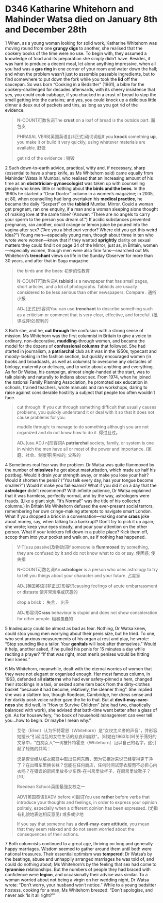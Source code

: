 # D346 Katharine Whitehorn and Mahinder Watsa died on January 8th and December 28th
1 When, as a young woman looking for solid work, Katharine Whitehorn was moving round from one **grungy digs** to another, she realised that the cookery books of the time were no use. To begin with, they assumed a knowledge of food and its preparation she simply didn’t have. Besides, it was hard to produce a decent meal, let alone anything impressive, when all you had was a **gas ring** in one corner of your room and water down the hall; and when the problem wasn’t just to assemble passable ingredients, but to find somewhere to put down the fork while you took the **lid** off the saucepan. So was born “Cooking in a Bedsitter” (1961), a bible for the cookery-challenged for decades afterwards, with its cheery insistence that yes, you could cook cabbage, if you chucked in a crust of bread to stop the smell getting into the curtains; and yes, you could knock up a delicious little dinner à deux out of packets and tins, as long as you got rid of the evidence.

> N-COUNT可数名词The **crust** on a loaf of bread is the outside part. 面包皮
>
> PHRASAL VERB[英国英语][非正式]动词词组If you **knock** something **up**, you make it or build it very quickly, using whatever materials are available. 赶做
>
> get rid of the evidence : 销毁
>

2 Such down-to-earth advice, practical, witty and, if necessary, sharp (essential to have a sharp knife, as Ms Whitehorn said) came equally from Mahinder Watsa in Mumbai, who realised that an increasing amount of his time as an **obstetrician**-**gynaecologist** was taken up with counselling people who knew little or nothing about **the birds and the bees**. In the 1960s he started a “Dear Doctor” column in a women’s magazine; in 2005, at 80, when counselling had long overtaken his **medical practice**, he became the daily “Sexpert” on the **tabloid** Mumbai Mirror. Could a woman get pregnant, ran one enquiry, if a man and a woman sleeping alone thought of making love at the same time? (Answer: “There are no angels to carry your sperm to the person you dream of.”) If acidic substances prevented pregnancy, ran another, could orange or lemon juice be poured into the vagina after sex? (“Are you a bhel puri vendor? Where did you get this weird idea?”) Young men—especially young men, though about three in ten who wrote were women—knew that if they wanted **sprightly** clarity on sexual matters they could find it on page 34 of the Mirror; just as, in Britain, women—especially women, though men were also firm fans—searched out Ms Whitehorn’s **trenchant** views on life in the Sunday Observer for more than 30 years, and after that in Saga magazine.

> the birds and the bees: 初步的性教育
>
> N-COUNT可数名词A **tabloid** is a newspaper that has small pages, short articles, and a lot of photographs. Tabloids are usually considered to be less serious than other newspapers. Compare . 通俗小报
>
> ADJ[正式]形容词You can use **trenchant** to describe something such as a criticism or comment that is very clear, effective, and forceful. (批评或评论)犀利的
>

3 Both she, and he, **cut through** the confusion with a strong sense of mission. Ms Whitehorn was the first columnist in Britain to give a voice to ordinary, non-decorative, **muddling**-through women, and became the model for the dozens of **confessional columns** that followed. She had started in journalism, a **patriarchal** club as it was in the 1950s, typecast and moody-looking in the fashion section, but quickly encouraged women (in books and broadcasts, as well as columns) to overcome any obstacles of biology, maternity or delicacy, and to write about anything and everything. As for Dr Watsa, his campaign, almost single-handed at the start, was to talk plainly and naturally to Indians about sex. From 1974, when he joined the national Family Planning Association, he promoted sex education in schools, trained teachers, wrote manuals and ran workshops, daring to raise against considerable hostility a subject that people too often wouldn’t face.

> cut through: If you cut through something difficult that usually causes problems, you quickly understand it or deal with it so that it does not cause problems for you.
>
> muddle through: to manage to do something although you are not organized and do not know how to do it. 得过且过。
>
> ADJ[usu ADJ n]形容词A **patriarchal** society, family, or system is one in which the men have all or most of the power and importance. (家庭、社会、制度等)男权的; 父系的
>

4 Sometimes real fear was the problem. Dr Watsa was quite flummoxed by the number of **missives** he got about masturbation, which made up half his postbag. Would it drain your strength away, or make you lose your hair? Would it shorten the penis? (“You talk every day, has your tongue become smaller?”) Would it make you fail exams? What if you did it on a day that the **astrologer** didn’t recommend? With infinite patience, Dr Watsa explained that it was harmless, perfectly normal, and by the way, astrologers were frauds. (Like a giant sigh, “It’s Normal!” was the title of his collected columns.) In Britain Ms Whitehorn defused the ever-present social terrors, remembering her own cringe-making attempts to navigate smart London. What if you dropped a brick in a conversation—making some **crass** joke about money, say, when talking to a bankrupt? Don’t try to pick it up again, she wrote; keep your eyes steady, and pour your attention on the other person. What if your knickers fell down in a public place? Kick them off, scoop them into your pocket and walk on, as if nothing has happened.

> V-T[usu passive]及物动词If someone is **flummoxed** by something, they are confused by it and do not know what to do or say. 使困惑; 使失措
>
> N-COUNT可数名词An **astrologer** is a person who uses astrology to try to tell you things about your character and your future. 占星家
>
> ADJ[英国英语][非正式]形容词causing feelings of acute embarrassment or distaste 使非常难堪或厌恶的
>
> drop a brick： 失言， 出丑
>
> ADJ形容词**Crass** behaviour is stupid and does not show consideration for other people. 粗暴愚蠢的
>

5 Inadequacy could be almost as bad as fear. Nothing, Dr Watsa knew, could stop young men worrying about their penis size, but he tried. To one, who sent anxious measurements of his organ at rest and play, he wrote: “Stop sounding like a tailor. Your **genitals** will look after themselves.” Would it help, another asked, if he pulled his penis for 15 minutes a day while reciting a prayer? “If that was right, most men’s penises would be hitting their knees.”

6 Ms Whitehorn, meanwhile, dealt with the eternal worries of women that they were not elegant or organised enough. Her most famous column, in 1963, defended all **slatterns** who had ever safety-pinned a hem, changed their stockings in a taxi, or seized some item back from the dirty-clothes basket “because it had become, relatively, the cleaner thing”. She implied she was a slattern too, though Roedean, Cambridge, her dress sense and her darkly posh voice rather gave the lie to that. But at **devil-may-care-ness** she did well. In “How to Survive Children” (she had two, chaotically balanced with work), she advised that bath-time went better after a glass of gin. As for housewifery, “no book of household management can ever tell you...how to begin. Or maybe I mean why.”

> 艾伦（Ellen）认为怀特霍恩（Whitehorn）是“女权主义者的声音”，并形容她擅长“引起混乱的女性生活的悲哀和幽默”。[8]她在1963年[9]关于荡妇的文章中，“白痴女人”一词被怀特霍恩（Whitehorn）冠以自己的名字，这引起了轻微的共鸣：
>
> 您是否曾经从脏衣服篮中取出任何东西，因为它相对来说已经变得更干净了？在出租车里换长袜？您能在任何商店，任何时间试穿衣服而不必担心内衣吗？在错误的房间里放多少东西-在书房里放杯子，在厨房里放靴子？[10]
>
> Roedean School:英国最强女校之一
>
> ADV[英国英语][ADV before v]副词You use **rather** before verbs that introduce your thoughts and feelings, in order to express your opinion politely, especially when a different opinion has been expressed. (尤指有礼貌地表达相反意见) 或多或少地
>
> If you say that someone has a **devil**-**may**-**care attitude**, you mean that they seem relaxed and do not seem worried about the consequences of their actions.
>


7 Both columnists continued to a great age, thriving on long and generally happy marriages. Wisdom seemed to gather around them until both were national treasures. Their essential optimism was **tempered**: Dr Watsa’s by the beatings, abuse and unhappily arranged marriages he was told of, and could do nothing about; Ms Whitehorn’s by the feeling that sex had come to **tyrannise** relationships. But the numbers of people they had braced with confidence were **legion**, and occasionally their advice was similar. To a woman worried about not being a virgin on her wedding night, Dr Watsa wrote: “Don’t worry, your husband won’t notice.” While to a young bedsitter hostess, cooking for a man, Ms Whitehorn breezed: “Don’t apologise, and never ask ‘Is it all right?’”


